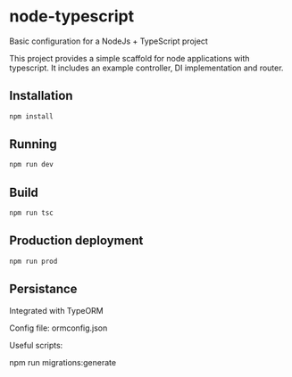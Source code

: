 # node-typescript
Basic configuration for a NodeJs + TypeScript project

This project provides a simple scaffold for node applications with typescript. It includes an example controller, DI implementation and router.

## Installation

```bash
npm install
```

## Running

```bash
npm run dev
```

## Build

```bash
npm run tsc
```

## Production deployment

```bash
npm run prod
```

## Persistance
Integrated with TypeORM

Config file: ormconfig.json

Useful scripts:

npm run migrations:generate
